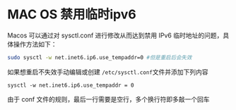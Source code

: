 # MAC OS 禁用临时ipv6
Macos 可以通过对 sysctl.conf 进行修改从而达到禁用 IPv6 临时地址的问题，具体操作方法如下：

``` bash
sudo sysctl -w net.inet6.ip6.use_tempaddr=0 #但是重启后会失效
```

如果想重启不失效手动编辑或创建 `/etc/sysctl.conf`文件并添加下列内容

`sysctl -w net.inet6.ip6.use_tempaddr = 0`

由于 conf 文件的规则，最后一行需要是空行，多个换行符即多敲一个回车
